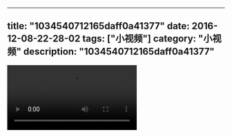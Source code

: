
---
title: "1034540712165daff0a41377"
date: 2016-12-08-22-28-02
tags: ["小视频"]
category: "小视频"
description: "1034540712165daff0a41377"
---
<video src="http://ohtsqip0g.bkt.clouddn.com/1034540712165daff0a41377.mp4" controls="controls"></video>
